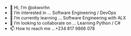 - 👋 Hi, I’m @okworhn
- 👀 I’m interested in ... Software Engineering / DevOps
- 🌱 I’m currently learning ... Software Engineering with ALX
- 💞️ I’m looking to collaborate on ... Learning Python / C#
- 📫 How to reach me ...+234 817 9866 078

<!---
okworhn/okworhn is a ✨ special ✨ repository because its `README.md` (this file) appears on your GitHub profile.
You can click the Preview link to take a look at your changes.
--->
